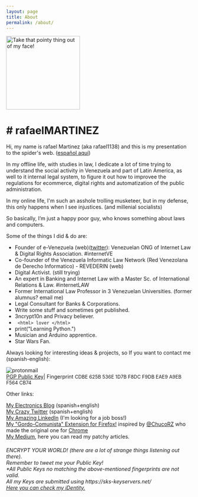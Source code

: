 ```yaml
---
layout: page
title: About
permalink: /about/
---
```


<html><body>
  <img src="https://twitter.com/rafaelmmv/photo" alt="Take that pointy thing out of my face!" height="200" width="200"><h1># rafaelMARTINEZ</h1>

<p>Hi, my name is rafael Martinez (aka rafael1138) and this is my presentation to the spider's web. (<a href="https://github.com/rafael1138/rafael1138.github.io/blob/master/LEEME.md">español aquí</a>)</p>

<p>In my offline life, with studies in law, I dedicate a lot of time trying to understand the social activity in Venezuela and part of Latin America, as well to it internal legal system, to figure it out how to improvee the regulations for ecommerce, digital rights and automatization of the public administration.</p>

<p>In my online life, I'm such an asshole trolling musketeer, but in my defense, this only happens when I see injustices. (and millenial socialists)</p>

<p>So basically, I’m just a happy poor guy, who knows something about laws and computers.</p>

Some of the things I did & do are:
   </body></html>

- Founder of e-Venezuela (web)(<a href="https://www.twitter.com/evenezuelaorg">twitter</a>): Venezuelan ONG of Internet Law & Digital Rights Association. #internetVE<br>
- Co-founder of the Venezuela Informatic Law Network (Red Venezolana de Derecho Informatico) - REVEDERIN (web)<br>
- Digital Activist. (still trying)
- An expert in Banking and Internet Law with a Master Sc. of International Relations & Law. #internetLAW
- Former International Law Professor in 3 Venezuelan Universities. (former alumnus? email me)
- Legal Consultant for Banks & Corporations.
- Write some stuff and sometimes get published.
- 3ncrypt10n and Privacy believer.
- <code> &lt;html&gt; lover &lt;/html&gt;</code>
- print("Learning Python.")
- Musician and Arduino apprentice.
- Star Wars Fan.
  <html><body>

<p>Always looking for interesting ideas & projects, so If you want to contact me (spanish-english):</p>

  </body></html>

![protonmail](https://user-images.githubusercontent.com/23440434/51798869-3ad96b00-21e7-11e9-86eb-546d0c3eaaf8.png)<br>
<a href="http://evenezuela.org/publickeys/rafaelmartinezprotonmail.txt">PGP Public Key</a>| Fingerprint <font size="2">CDBE 625B 536E 1D7B F8DC F9DB EAE9 A9EB F564 CB74</font><br>

Other links:<br>

<a href="https://www.ranchobobafett.org/electronics">My Electronics Blog</a> (spanish+english)<br>
<a href="https://www.twitter.com/rafaelmmv">My Crazy Twitter</a> (spanish+english)<br>
<a href="https://www.linkedin.com/in/rafaelmartinezv">My Amazing LinkedIn</a> (I'm looking for a job boss!)<br>
<a href="https://github.com/rafael1138/Gordo-Comunista">My "Gordo-Comunista" Extension for Firefox!</a> inspired by <a href="https://twitter.com/ChuchoRZ">@ChucoRZ</a> who made the original one for <a href="https://chrome.google.com/webstore/detail/nicol%C3%A1s-maduro-por-el-gor/jgdkgbhpohankoaoopmplcnilamiefdi?utm_source=chrome-app-launcher-info-dialog">Chrome</a><br>
<a href="https://medium.com/@rafaelmariomartinez">My Medium</a>, here you can read my patchy articles.<br>

<html><body>

<h6>ENCRYPT YOUR WORLD! (there are a lot of strange things listening out there).<br>
Remember to tweet me your Public Key!<br>*All Public Keys no matching the above-mentioned fingerprints are not valid.<br>
All my Keys are submitted using https://sks-keyservers.net/<br>
<a href="https://keybase.io/rmartinezv">Here you can check my iDentity.</a></h6>

</body></html>
